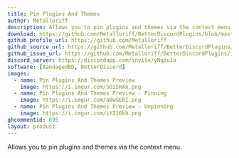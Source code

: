 ```yaml
---
title: Pin Plugins And Themes
author: Metalloriff
description: Allows you to pin plugins and themes via the context menu.
download: https://github.com/Metalloriff/BetterDiscordPlugins/blob/master/PinPluginsAndThemes.plugin.js
github_profile_url: https://github.com/Metalloriff
github_source_url: https://github.com/Metalloriff/BetterDiscordPlugins/blob/master/PinPluginsAndThemes.plugin.js
github_issue_url: https://github.com/Metalloriff/BetterDiscordPlugins/issues/
discord_server: https://discordapp.com/invite/yNqzuJa
software: [BandagedBD, BetterDiscord]
images:
  - name: Pin Plugins And Themes Preview
    image: https://i.imgur.com/5OiSRAn.png
  - name: Pin Plugins And Themes Preview - Pinning
    image: https://i.imgur.com/a8wGERI.png
  - name: Pin Plugins And Themes Preview - Unpinning
    image: https://i.imgur.com/iYZJ6kh.png
ghcommentid: 695
layout: product
---
```

Allows you to pin plugins and themes via the context menu.